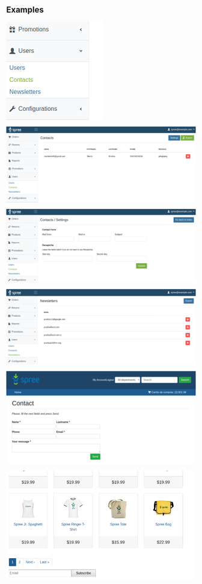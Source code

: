 ## Examples

![Sidebar modification (Admin)](images/Admin_sidebar.png?raw=true "Sidebar modification (Admin)")  

![Module contacts (Admin)](images/Admin_contacts.png?raw=true "Module contacts (Admin)")  

![Contact settings (Admin)](images/Admin_settings.png?raw=true "Contact settings (Admin)")  

![Module newsletters (Admin)](images/Admin_newsletters.png?raw=true "Module newsletters (Admin)")  

![Module contacts (Front)](images/Front_contacts.png?raw=true "Module contacts (Front)")  

![Module newsletters (Front)](images/Front_newsletters.png?raw=true "Module newsletters (Front)")
